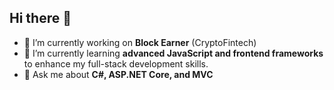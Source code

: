## Hi there 👋

- 🔭 I’m currently working on **Block Earner** (CryptoFintech)
- 🌱 I’m currently learning **advanced JavaScript and frontend frameworks** to enhance my full-stack development skills.
- 💬 Ask me about **C#, ASP.NET Core, and MVC**

